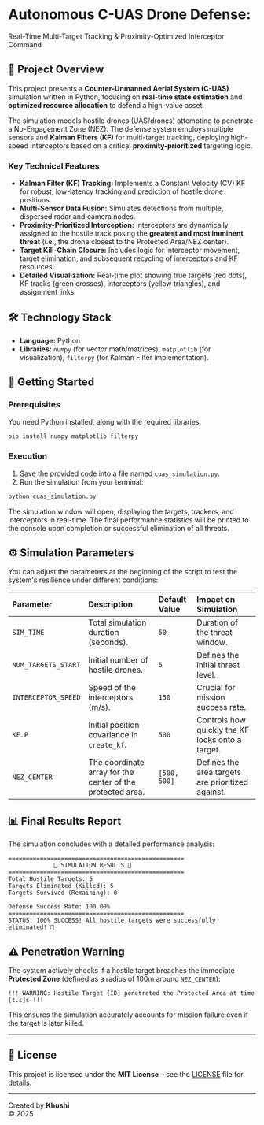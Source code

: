 # Autonomous C-UAS Drone Defense: 
Real-Time Multi-Target Tracking & Proximity-Optimized Interceptor Command

## 🎯 Project Overview
This project presents a **Counter-Unmanned Aerial System (C-UAS)** simulation written in Python, focusing on **real-time state estimation** and **optimized resource allocation** to defend a high-value asset.

The simulation models hostile drones (UAS/drones) attempting to penetrate a No-Engagement Zone (NEZ). The defense system employs multiple sensors and **Kalman Filters (KF)** for multi-target tracking, deploying high-speed interceptors based on a critical **proximity-prioritized** targeting logic.

### Key Technical Features
* **Kalman Filter (KF) Tracking:** Implements a Constant Velocity (CV) KF for robust, low-latency tracking and prediction of hostile drone positions.
* **Multi-Sensor Data Fusion:** Simulates detections from multiple, dispersed radar and camera nodes.
* **Proximity-Prioritized Interception:** Interceptors are dynamically assigned to the hostile track posing the **greatest and most imminent threat** (i.e., the drone closest to the Protected Area/NEZ center).
* **Target Kill-Chain Closure:** Includes logic for interceptor movement, target elimination, and subsequent recycling of interceptors and KF resources.
* **Detailed Visualization:** Real-time plot showing true targets (red dots), KF tracks (green crosses), interceptors (yellow triangles), and assignment links.

## 🛠️ Technology Stack
* **Language:** Python  
* **Libraries:** `numpy` (for vector math/matrices), `matplotlib` (for visualization), `filterpy` (for Kalman Filter implementation).

## 🚀 Getting Started

### Prerequisites
You need Python installed, along with the required libraries.

```bash
pip install numpy matplotlib filterpy
```

### Execution
1. Save the provided code into a file named `cuas_simulation.py`.
2. Run the simulation from your terminal:

```bash
python cuas_simulation.py
```

The simulation window will open, displaying the targets, trackers, and interceptors in real-time. The final performance statistics will be printed to the console upon completion or successful elimination of all threats.

## ⚙️ Simulation Parameters
You can adjust the parameters at the beginning of the script to test the system's resilience under different conditions:

| Parameter | Description | Default Value | Impact on Simulation |
| :--- | :--- | :--- | :--- |
| `SIM_TIME` | Total simulation duration (seconds). | `50` | Duration of the threat window. |
| `NUM_TARGETS_START`| Initial number of hostile drones. | `5` | Defines the initial threat level. |
| `INTERCEPTOR_SPEED`| Speed of the interceptors (m/s). | `150` | Crucial for mission success rate. |
| `KF.P` | Initial position covariance in `create_kf`. | `500` | Controls how quickly the KF locks onto a target. |
| `NEZ_CENTER` | The coordinate array for the center of the protected area. | `[500, 500]` | Defines the area targets are prioritized against. |

## 📊 Final Results Report
The simulation concludes with a detailed performance analysis:

```
==================================================
             🎯 SIMULATION RESULTS 🎯
==================================================
Total Hostile Targets: 5
Targets Eliminated (Killed): 5
Targets Survived (Remaining): 0

Defense Success Rate: 100.00%
==================================================
STATUS: 100% SUCCESS! All hostile targets were successfully eliminated! 🎉
```

## ⚠️ Penetration Warning
The system actively checks if a hostile target breaches the immediate **Protected Zone** (defined as a radius of 100m around `NEZ_CENTER`):

```
!!! WARNING: Hostile Target [ID] penetrated the Protected Area at time [t.s]s !!!
```

This ensures the simulation accurately accounts for mission failure even if the target is later killed.

---

## 🧾 License
This project is licensed under the **MIT License** – see the [LICENSE](LICENSE) file for details.

---

Created by **Khushi**  
© 2025
